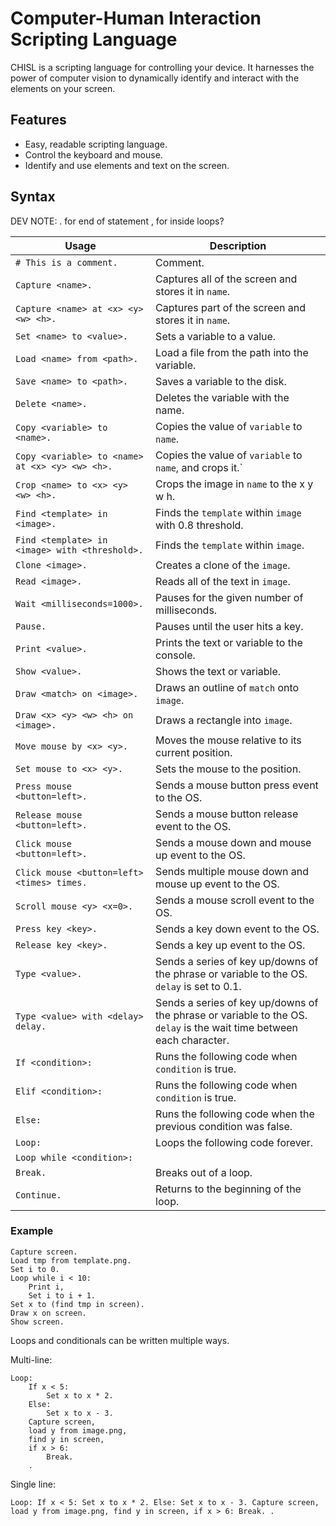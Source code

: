 # Computer-Human Interaction Scripting Language
CHISL is a scripting language for controlling your device. It harnesses the power of computer vision to dynamically identify and interact with the elements on your screen.

## Features
- Easy, readable scripting language.
- Control the keyboard and mouse.
- Identify and use elements and text on the screen.

## Syntax

DEV NOTE:
. for end of statement
, for inside loops?

| Usage | Description |
|---|---|
| `# This is a comment.` | Comment. |
| `Capture <name>.` | Captures all of the screen and stores it in `name`. |
| `Capture <name> at <x> <y> <w> <h>.` | Captures part of the screen and stores it in `name`. |
| `Set <name> to <value>.` | Sets a variable to a value. |
| `Load <name> from <path>.` | Load a file from the path into the variable. |
| `Save <name> to <path>.` | Saves a variable to the disk. |
| `Delete <name>.` | Deletes the variable with the name. |
| `Copy <variable> to <name>.` | Copies the value of `variable` to `name`. |
| `Copy <variable> to <name> at <x> <y> <w> <h>.` | Copies the value of `variable` to `name`, and crops it.` |
| `Crop <name> to <x> <y> <w> <h>.` | Crops the image in `name` to the x y w h. |
| `Find <template> in <image>.` | Finds the `template` within `image` with 0.8 threshold. |
| `Find <template> in <image> with <threshold>.` | Finds the `template` within `image`. |
| `Clone <image>.` | Creates a clone of the `image`. |
| `Read <image>.` | Reads all of the text in `image`. |
| `Wait <milliseconds=1000>.` | Pauses for the given number of milliseconds. |
| `Pause.` | Pauses until the user hits a key. |
| `Print <value>.` | Prints the text or variable to the console. |
| `Show <value>.` | Shows the text or variable. |
| `Draw <match> on <image>.` | Draws an outline of `match` onto `image`. |
| `Draw <x> <y> <w> <h> on <image>.` | Draws a rectangle into `image`. |
| `Move mouse by <x> <y>.` | Moves the mouse relative to its current position. |
| `Set mouse to <x> <y>.` | Sets the mouse to the position. |
| `Press mouse <button=left>.` | Sends a mouse button press event to the OS. |
| `Release mouse <button=left>.` | Sends a mouse button release event to the OS. |
| `Click mouse <button=left>.` | Sends a mouse down and mouse up event to the OS. |
| `Click mouse <button=left> <times> times.` | Sends multiple mouse down and mouse up event to the OS. |
| `Scroll mouse <y> <x=0>.` | Sends a mouse scroll event to the OS. |
| `Press key <key>.` | Sends a key down event to the OS. |
| `Release key <key>.` | Sends a key up event to the OS. |
| `Type <value>.` | Sends a series of key up/downs of the phrase or variable to the OS. `delay` is set to 0.1. |
| `Type <value> with <delay> delay.` | Sends a series of key up/downs of the phrase or variable to the OS. `delay` is the wait time between each character. |
| `If <condition>:` | Runs the following code when `condition` is true. |
| `Elif <condition>:` | Runs the following code when `condition` is true. |
| `Else:` | Runs the following code when the previous condition was false. |
| `Loop:` | Loops the following code forever. |
| `Loop while <condition>:` |
| `Break.` | Breaks out of a loop. |
| `Continue.` | Returns to the beginning of the loop. |

### Example

    Capture screen.
    Load tmp from template.png.
    Set i to 0.
    Loop while i < 10:
        Print i,
        Set i to i + 1.
    Set x to (find tmp in screen).
    Draw x on screen.
    Show screen.

Loops and conditionals can be written multiple ways.

Multi-line:

    Loop:
        If x < 5:
            Set x to x * 2.
        Else:
            Set x to x - 3.
        Capture screen,
        load y from image.png,
        find y in screen,
        if x > 6:
            Break.
        .

Single line:

    Loop: If x < 5: Set x to x * 2. Else: Set x to x - 3. Capture screen, load y from image.png, find y in screen, if x > 6: Break. .






